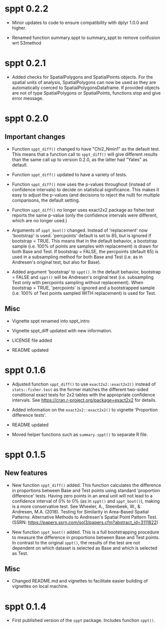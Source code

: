 # sppt 0.2.2

* Minor updates to code to ensure compatibility with dplyr 1.0.0 and higher.

* Renamed function summary.sppt to summary_sppt to remove confusion wrt S3method

# sppt 0.2.1

* Added checks for SpatialPolygons and SpatialPoints objects. For the spatial
  units of analysis, SpatialPolygons can now be used as they are automatically
  coerced to SpatialPolygonsDataframe. If provided objects are not of type
  SpatialPolygons or SpatialPoints, functions stop and give error message.

# sppt 0.2.0

## Important changes

* Function `sppt_diff()` changed to have "Chi2_Nmin1" as the default test. This
  means that a function call to `sppt_diff()` will give different results than
  the same call up to version 0.2.0, as the latter had "Yates" as default.

* Function `sppt_diff()` updated to have a variety of tests.

* Function `sppt_diff()` now uses the p-values throughout (instead of confidence 
  intervals) to decide on statistical significance. This makes it easy to adjust
  the p-values (and decisions to reject the null) for multiple comparisons,
  the default setting.

* Function `sppt_diff()` no longer uses exact2x2 package as fisher.test reports
  the same p-value (only the confidence intervals were different, which are no
  longer used.)
  
* Arguments of `sppt_boot()` changed. Instead of 'replacement' now 'bootstrap'
  is used. 'percpoints' default is set to 85, but is ignored if bootstrap = TRUE.
  This means that in the default behavior, a bootstrap sample (i.e. 100% of
  points are samples with replacement) is drawn for both Base and Test. If
  bootstrap = FALSE, the percpoints (default 85) is used in a subsampling method
  for both Base and Test (i.e. as in Andresen's original test, but also for Base).

* Added argument 'bootstrap' to `sppt()`. In the default behavior, bootstrap =
  FALSE and `sppt()` will be Andresen's original test (i.e. subsampling Test
  only with percpoints sampling without replacement). When bootstrap = TRUE,
  'percpoints' is ignored and a bootstrapped sample (i.e. 100% of Test points
  sampled WITH replacement) is used for Test.

## Misc

* Vignette sppt renamed into sppt_intro

* Vignette sppt_diff updated with new information.

* LICENSE file added

* README updated

# sppt 0.1.6

* Adjusted function `sppt_diff()` to use `exact2x2::exact2x2()` instead
  of `stats::fisher.test` as the former matches the different two-sided 
  conditional exact tests for 2x2 tables with the appropriate confidence 
  intervals. See https://cran.r-project.org/package=exact2x2 for details.

* Added information on the `exact2x2::exact2x2()` to vignette
  'Proportion difference tests'.

* README updated

* Moved helper functions such as `summary.sppt()` to separate R file.

# sppt 0.1.5

## New features

* New function `sppt_diff()` added. This function calculates the difference
  in proportions between Base and Test points using standard 'proportion
  difference' tests. Having zero points in an areal unit will not lead to
  a confidence interval of 0% to 0% (as in `sppt()` and `sppt_boot()`),
  making is a more conservative test. See Wheeler, A., Steenbeek, W., &
  Andresen, M.A. (2018). Testing for Similarity in Area-Based Spatial Patterns:
  Alternative Methods to Andresen's Spatial Point Pattern Test.
  (SSRN: https://papers.ssrn.com/sol3/papers.cfm?abstract_id=3111822)

* New function `sppt_boot()` added. This is a full bootstrapping procedure
  to measure the difference in proportions between Base and Test points. In
  contrast to the original `sppt()`, the results of the test are not dependent
  on which dataset is selected as Base and which is selected as Test.

## Misc

* Changed README.md and vignettes to facilitate easier building of vignettes on 
  local machine.
  

# sppt 0.1.4

* First published version of the `sppt` package. Includes function `sppt()`.
